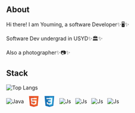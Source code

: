 ## About
Hi there! I am Youming, a software Developer✨🖥✨ 

Software Dev undergrad in USYD✨🏛✨ 

Also a photographer✨📷✨

<!-- # Leetcode
![Leetcode](https://leetcard.jacoblin.cool/youming16?theme=light&font=Monda) -->

## Stack
![Top Langs](https://github-readme-stats.vercel.app/api/top-langs/?username=youming16&hide=TeX&layout=compact)
<br>
<div>
  <img align="center" alt="Java" height="30" width="30" src="https://cdn-icons-png.flaticon.com/512/5968/5968282.png">
  &nbsp;
  <img align="center" alt="HTML"width="30" src="https://raw.githubusercontent.com/devicons/devicon/master/icons/html5/html5-original.svg">
  &nbsp;
  <img align="center" alt="CSS" height="30" width="30" src="https://raw.githubusercontent.com/devicons/devicon/master/icons/css3/css3-original.svg">
  &nbsp;
  <img align="center" alt="Js" width="30" src="https://cdn-icons-png.flaticon.com/512/5968/5968292.png">
  &nbsp;
  <img align="center" alt="Js" width="30" src="https://cdn-icons-png.flaticon.com/512/5968/5968350.png">
  &nbsp; 
  <img align="center" alt="Js" width="30" src="https://cdn-icons-png.flaticon.com/512/875/875209.png">
  &nbsp; 
  <img align="center" alt="Js" width="30" src="https://cdn-icons-png.flaticon.com/512/5968/5968322.png">
  
</div>
